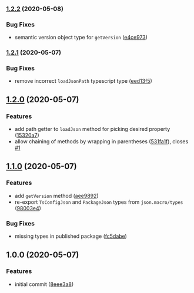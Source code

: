 ### [1.2.2](https://github.com/ifiokjr/json.macro/compare/v1.2.1...v1.2.2) (2020-05-08)


### Bug Fixes

* semantic version object type for `getVersion` ([e4ce973](https://github.com/ifiokjr/json.macro/commit/e4ce9739dfae6929b79a7ae47ab4a898a8e1f27e))

### [1.2.1](https://github.com/ifiokjr/json.macro/compare/v1.2.0...v1.2.1) (2020-05-07)


### Bug Fixes

* remove incorrect `loadJsonPath` typescript type ([eed13f5](https://github.com/ifiokjr/json.macro/commit/eed13f5273cf0a45c99f011c812752489ac0352f))

## [1.2.0](https://github.com/ifiokjr/json.macro/compare/v1.1.0...v1.2.0) (2020-05-07)


### Features

* add path getter to `loadJson` method for picking desired property ([15320a7](https://github.com/ifiokjr/json.macro/commit/15320a7cb629d8ea5f8e1ff623d672c326899db7))
* allow chaining of methods by wrapping in parentheses ([531fa1f](https://github.com/ifiokjr/json.macro/commit/531fa1ffb80209bbd978f59b59b98482c547e1e0)), closes [#1](https://github.com/ifiokjr/json.macro/issues/1)

## [1.1.0](https://github.com/ifiokjr/json.macro/compare/v1.0.0...v1.1.0) (2020-05-07)


### Features

* add `getVersion` method ([aee9892](https://github.com/ifiokjr/json.macro/commit/aee9892c29a0ca3eb310c3af43794a021db3ace5))
* re-export `TsConfigJson` and `PackageJson` types from `json.macro/types` ([98003e4](https://github.com/ifiokjr/json.macro/commit/98003e46f87fb3e78df8b04684a8775afa823fd8))


### Bug Fixes

* missing types in published package ([fc5dabe](https://github.com/ifiokjr/json.macro/commit/fc5dabe0acf0fc87cd0b9063b367b853db6c86b1))

## 1.0.0 (2020-05-07)


### Features

* initial commit ([8eee3a8](https://github.com/ifiokjr/json.macro/commit/8eee3a8e4f290b14effb0c7090e66b8afee1a976))
